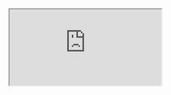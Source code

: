 <iframe src="http://baidu.com">
![ ](https://pentesthook.cn/rce/calc.html)


https://github.com/user-attachments/assets/33fa590c-674c-42f2-b75c-64c43aa0ccf7



https://github.com@pentesthook.cn/rce/calc.html


x-ugit-client://webContents.openDevTools()
123123
1123123123
1123
